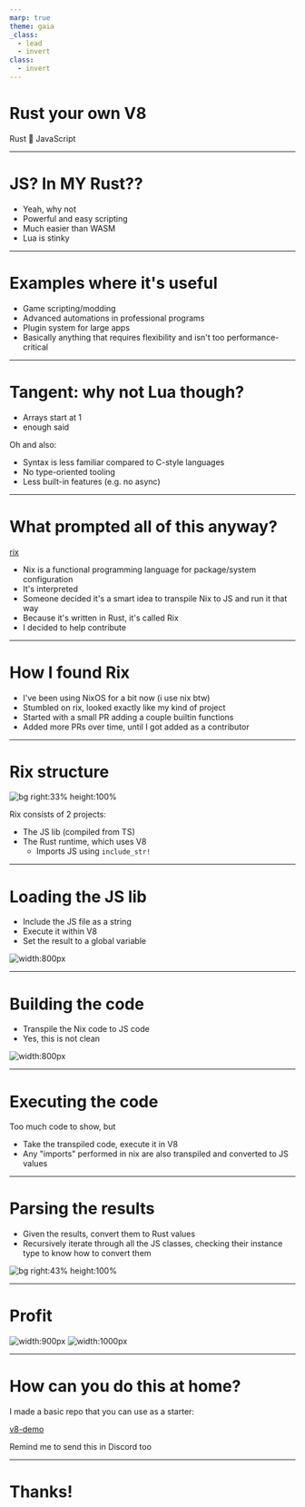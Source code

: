 ```yaml
---
marp: true
theme: gaia
_class:
  - lead
  - invert
class:
  - invert
---
```


# Rust your own V8

Rust 🧡 JavaScript

---

# JS? In MY Rust??

- Yeah, why not
- Powerful and easy scripting
- Much easier than WASM
- Lua is stinky

---

# Examples where it's useful

- Game scripting/modding
- Advanced automations in professional programs
- Plugin system for large apps
- Basically anything that requires flexibility and isn't too performance-critical

---

# Tangent: why not Lua though?

- Arrays start at 1
- enough said

Oh and also:

- Syntax is less familiar compared to C-style languages
- No type-oriented tooling
- Less built-in features (e.g. no async)

---

# What prompted all of this anyway?

[rix](https://github.com/urbas/rix)

- Nix is a functional programming language for package/system configuration
- It's interpreted
- Someone decided it's a smart idea to transpile Nix to JS and run it that way
- Because it's written in Rust, it's called Rix
- I decided to help contribute

---

# How I found Rix

- I've been using NixOS for a bit now (i use nix btw)
- Stumbled on rix, looked exactly like my kind of project
- Started with a small PR adding a couple builtin functions
- Added more PRs over time, until I got added as a contributor

---

# Rix structure

![bg right:33% height:100%](rix_folder.png)

Rix consists of 2 projects:
- The JS lib (compiled from TS)
- The Rust runtime, which uses V8
  - Imports JS using `include_str!`

---

# Loading the JS lib

- Include the JS file as a string
- Execute it within V8
- Set the result to a global variable

![width:800px](load_js.png)

---

# Building the code

- Transpile the Nix code to JS code
- Yes, this is not clean

![width:800px](emit_js.png)

---

# Executing the code

Too much code to show, but

- Take the transpiled code, execute it in V8
- Any "imports" performed in nix are also transpiled and converted to JS values

---

# Parsing the results

- Given the results, convert them to Rust values
- Recursively iterate through all the JS classes, checking their instance type to know how to convert them

![bg right:43% height:100%](parse_val.png)

---

# Profit

![width:900px](profit.png)
![width:1000px](profit2.png)

---

# How can you do this at home?

I made a basic repo that you can use as a starter:

[v8-demo](https://github.com/arduano/v8-demo)

Remind me to send this in Discord too

---

# Thanks!
